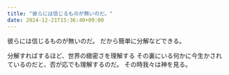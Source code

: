 ```yaml
---
title: "彼らには信じるものが無いのだ。"
date: 2024-12-21T15:36:40+09:00
---
```

彼らには信じるものが無いのだ。
だから簡単に分解などできる。

分解すればするほど、世界の緻密さを理解する
その裏にいる何かに今生かされているのだと、否が応でも理解するのだ。
その時我々は神を見る。
